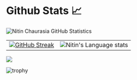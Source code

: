 # Github Stats 📈

![Nitin Chaurasia GitHub Statistics](https://github-readme-stats.vercel.app/api?username=nitinkc&show_icons=true) 

<!-- ![Top Languages](https://github-readme-stats.vercel.app/api/top-langs/?username=nitinkc&layout=compact&hide=Jupyter%20Notebook,HTML) -->
| | |
| --- | --- |
|[![GitHub Streak](https://github-readme-streak-stats.herokuapp.com?user=nitinkc&theme=radical&date_format=M%20j%5B%2C%20Y%5D)](https://git.io/streak-stats)|![Nitin's Language stats](https://github-readme-stats-eight-theta.vercel.app/api/top-langs/?username=nitinkc&layout=compact&langs_count=8&hide_border=true&theme=calm&hide=Jupyter%20Notebook,HTML)|

![](https://komarev.com/ghpvc/?username=nitinkc)

<!-- ![GitHub Activity Graph](https://activity-graph.herokuapp.com/graph?username=nitinkc&theme=github) -->

<!-- <img 1src="https://activity-graph.herokuapp.com/graph?username=nitinkc&theme=github" alt="GitHub Activity Graph" width="100%" /> -->

![trophy](https://github-profile-trophy.vercel.app/?username=nitinkc)

